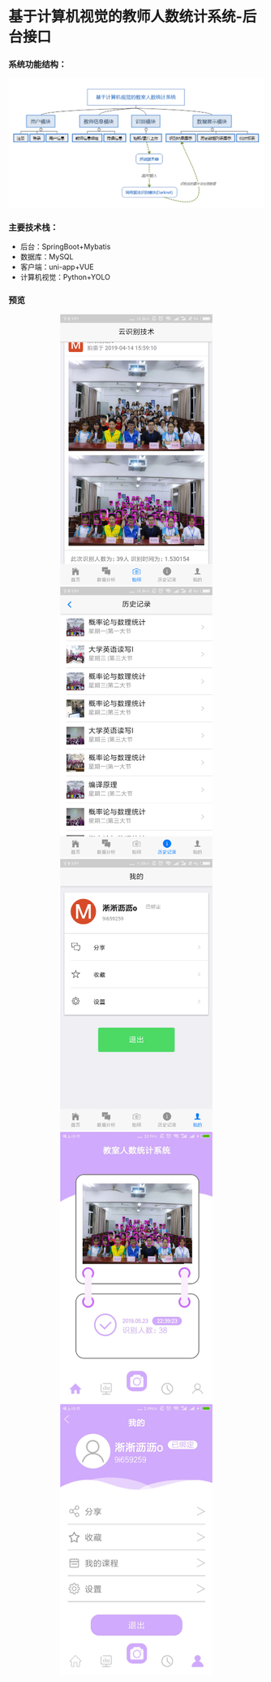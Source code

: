 # 基于计算机视觉的教师人数统计系统-后台接口

### 系统功能结构：
![image](https://github.com/Starix610/people-counting/blob/master/readme_images/pc-structure-chart.png)

### 主要技术栈：
+ 后台：SpringBoot+Mybatis
+ 数据库：MySQL
+ 客户端：uni-app+VUE
+ 计算机视觉：Python+YOLO

### 预览
<div align="center">
<img src="https://github.com/Starix610/people-counting/raw/master/readme_images/index.png" alt="image" width="300px"width="300px">
<img src="https://github.com/Starix610/people-counting/raw/master/readme_images/history.png" alt="image" width="300px">
<img src="https://github.com/Starix610/people-counting/raw/master/readme_images/me.png" alt="image" width="300px">
<img src="https://github.com/Starix610/people-counting/raw/master/readme_images/index2.jpg" alt=" image"width="300px">
<img src="https://github.com/Starix610/people-counting/raw/master/readme_images/me2.jpg" alt="image" width="300px">
</div
